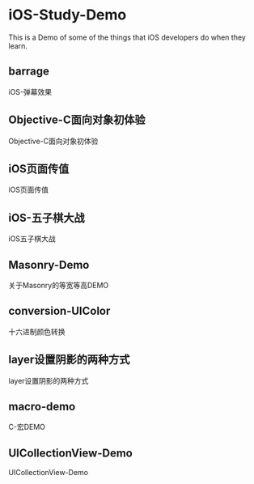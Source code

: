 # iOS-Study-Demo
This is a Demo of some of the things that iOS developers do when they learn.

## barrage

iOS-弹幕效果

## Objective-C面向对象初体验

Objective-C面向对象初体验

## iOS页面传值

iOS页面传值

## iOS-五子棋大战

iOS五子棋大战

## Masonry-Demo

关于Masonry的等宽等高DEMO

## conversion-UIColor

十六进制颜色转换

## layer设置阴影的两种方式

layer设置阴影的两种方式

## macro-demo

C-宏DEMO

## UICollectionView-Demo

UICollectionView-Demo